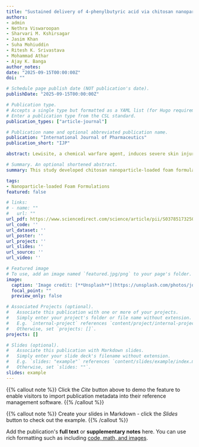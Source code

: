 ```yaml
---
title: "Sustained delivery of 4-phenylbutyric acid via chitosan nanoparticles in foam for decontamination and treatment of lewisite-mediated skin injury"
authors:
- admin
- Nethra Viswaroopan
- Sharvari M. Kshirsagar
- Jasim Khan
- Suha Mohiuddin
- Ritesh K. Srivastava
- Mohammad Athar 
- Ajay K. Banga
author_notes:
date: "2025-09-15T00:00:00Z"
doi: ""

# Schedule page publish date (NOT publication's date).
publishDate: "2025-09-15T00:00:00Z"

# Publication type.
# Accepts a single type but formatted as a YAML list (for Hugo requirements).
# Enter a publication type from the CSL standard.
publication_types: ["article-journal"]

# Publication name and optional abbreviated publication name.
publication: "International Journal of Pharmaceutics"
publication_short: "IJP"

abstract: Lewisite, a chemical warfare agent, induces severe skin injury by oxidative stress and endoplasmic reticulum (ER) dysfunction, necessitating innovative antidote strategies. This study developed chitosan nanoparticle-loaded foam formulations for rapid skin decontamination and sustained topical delivery of 4-phenylbutyric acid (4-PBA), an ER stress-reducing chaperone. Nanoparticles were synthesized via ionic gelation using low (LMW) and medium molecular weight (MMW) chitosan. The optimized formulations, N31 (LMW) and N35 (MMW), achieved drug loadings of 5.04 % and 10.09 % w/w, particle sizes of 141.88 +/ 26.31 nm and 176.10 +/ 36.97 nm, monodisperse distributions (PDI < 0.3), high entrapment efficiency (>93 %) and good stability with zeta potential of −16.67 mV and −19.37 mV, respectively. Incorporation into foam enabled both effective decontamination (>70 % efficiency) and sustained 4-PBA delivery. In vitro release studies demonstrated sustained drug release over 24 h. 

# Summary. An optional shortened abstract.
summary: This study developed chitosan nanoparticle-loaded foam formulations for rapid decontamination and sustained 4-PBA delivery to treat Lewisite-induced skin injury. Optimized nanoparticles (N35) showed high stability, reduced drug permeation, and effective skin retention. In vivo, the N35 + NAC formulation significantly protected against arsenical-induced injury and inflammation, demonstrating strong therapeutic potential and translational feasibility for chemical burn treatment.

tags:
- Nanoparticle-loaded Foam Formulations
featured: false

# links:
# - name: ""
#   url: ""
url_pdf: https://www.sciencedirect.com/science/article/pii/S0378517325007653
url_code: ''
url_dataset: ''
url_poster: ''
url_project: ''
url_slides: ''
url_source: ''
url_video: ''

# Featured image
# To use, add an image named `featured.jpg/png` to your page's folder. 
image:
  caption: 'Image credit: [**Unsplash**](https://unsplash.com/photos/jdD8gXaTZsc)'
  focal_point: ""
  preview_only: false

# Associated Projects (optional).
#   Associate this publication with one or more of your projects.
#   Simply enter your project's folder or file name without extension.
#   E.g. `internal-project` references `content/project/internal-project/index.md`.
#   Otherwise, set `projects: []`.
projects: []

# Slides (optional).
#   Associate this publication with Markdown slides.
#   Simply enter your slide deck's filename without extension.
#   E.g. `slides: "example"` references `content/slides/example/index.md`.
#   Otherwise, set `slides: ""`.
slides: example
---
```


{{% callout note %}}
Click the *Cite* button above to demo the feature to enable visitors to import publication metadata into their reference management software.
{{% /callout %}}

{{% callout note %}}
Create your slides in Markdown - click the *Slides* button to check out the example.
{{% /callout %}}

Add the publication's **full text** or **supplementary notes** here. You can use rich formatting such as including [code, math, and images](https://docs.hugoblox.com/content/writing-markdown-latex/).
